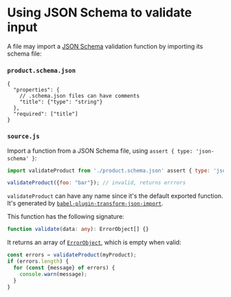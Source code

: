 # Using JSON Schema to validate input

A file may import a [JSON Schema](https://json-schema.org/) validation function by importing its schema file:

### `product.schema.json`

```json5
{
  "properties": {
    // .schema.json files can have comments
    "title": {"type": "string"}
  },
  "required": ["title"]
}
```

### `source.js`

Import a function from a JSON Schema file, using `assert { type: 'json-schema' }`:

```js
import validateProduct from './product.schema.json' assert { type: 'json-schema' };

validateProduct({foo: "bar"}); // invalid, returns errrors
```

`validateProduct` can have any name since it's the default exported function. It's generated by [`babel-plugin-transform-json-import`](../../babel-plugins/babel-plugin-transform-json-import).

This function has the following signature:

```typescript
function validate(data: any): ErrorObject[] {}
```

It returns an array of [`ErrorObject`](https://ajv.js.org/api.html#error-objects), which is empty when valid:

```js
const errors = validateProduct(myProduct);
if (errors.length) {
  for (const {message} of errors) {
    console.warn(message);
  }
}
```
